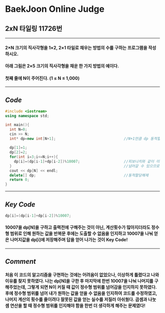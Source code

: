 # **BaekJoon Online Judge**
## 2xN 타일링 11726번
---
#### 2×N 크기의 직사각형을 1×2, 2×1 타일로 채우는 방법의 수를 구하는 프로그램을 작성하시오.

#### 아래 그림은 2×5 크기의 직사각형을 채운 한 가지 방법의 예이다.

#### 첫째 줄에 N이 주어진다. (1 ≤ N ≤ 1,000)
---
## **_Code_**
```cpp
#include <iostream>
using namespace std;

int main(){
  int N=0;
  cin >> N;
  int* dp=new int[N+1];                               //N+1만큼 dp 동적할당                 
  
  dp[1]=1;
  dp[2]=2;
  for(int i=3;i<=N;i++){
    dp[i]=(dp[i-1]+dp[i-2])%10007;                    //피보나치와 같이 이전항과 이전전항을 더한값이 dp[i]임을 인지하고 값이 너무 커져 정수형 범위를 
  }                                                   //넘어갈 수 있으므로 10007의 나머지를 미리 구해주며 정수형 범위를 넘지 않도록 값을 저장해 나아가준다.
  cout << dp[N] << endl;
  delete[] dp;                                        //동적할당해제
  return 0;
}
```
---
## **_Key Code_**
```cpp
dp[i]=(dp[i-1]+dp[i-2])%10007;
```
#### 10007을 dp[N]을 구하고 출력전에 구해주는 것이 아닌, 계산횟수가 많아지더라도 정수형 범위로 인해 원하는 값을 반복문 후에는 도출할 수 없음을 인지하고 10007을 나눠 얻은 나머지값을 dp[i]에 저장해주며 답을 얻어 나가는 것이 Key Code!
---
## **_Comment_**
#### 처음 이 코드의 알고리즘을 구현하는 것에는 어려움이 없었으나, 이상하게 틀렸다고 나와 이유를 찾지 못하였다. 나는 dp[N]을 구한 후 마지막에 한번 10007을 나눠 나머지를 구해주었는데, 그렇게 되면 N이 커질 때 값이 정수형 범위를 넘어감을 인지하지 못하였다. 후에 정수형 범위를 넘어 내가 원하는 값을 얻을 수 없음을 인지하여 코드를 수정하였고, 나머지 계산의 횟수를 줄이려다 잘못된 값을 얻는 실수를 저질러 아쉬웠다. 곱셈과 나눗셈 연산을 할 때 정수형 범위를 인지해야 함을 한번 더 생각하게 해주는 문제였다! 
